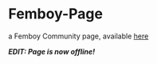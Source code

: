 # Femboy-Page

a Femboy Community page, available [here](https://shadowdara.github.io/femboy-page)

***EDIT: Page is now offline!***
